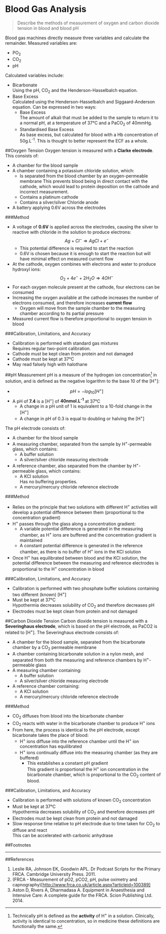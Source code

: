 # Blood Gas Analysis
> Describe the methods of measurement of oxygen and carbon dioxide tension in blood and blood pH

Blood gas machines directly measure three variables and calculate the remainder. Measured variables are:
* PO<sub>2</sub>
* CO<sub>2</sub>
* pH

Calculated variables include:
* Bicarbonate  
Using the pH, CO<sub>2</sub> and the Henderson-Hasselbalch equation.  
* Base Excess  
Calculated using the Henderson-Hasselbalch and Siggaard-Anderson equation. Can be expressed in two ways:
  * Base Excess  
  The amount of alkali that must be added to the sample to return it to a normal pH, at a temperature of 37°C and a PaCO<sub>2</sub> of 40mmHg.
  * Standardised Base Excess  
  As base excess, but calculated for blood with a Hb concentration of 50g.L<sup>-1</sup>. This is thought to better represent the ECF as a whole.

##Oxygen Tension
Oxygen tension is measured with a **Clarke electrode**. This consists of:
* A chamber for the blood sample  
* A chamber containing a potassium chloride solution, which:
  * Is separated from the blood chamber by an oxygen-permeable membrane 
  This prevents blood being in direct contact with the cathode, which would lead to protein deposition on the cathode and incorrect measurement.
  * Contains a platinum cathode
  * Contains a silver/silver Chloride anode
* A battery applying 0.6V across the electrodes

<object data="resources\clark-electrode.svg" type="image/svg+xml"></object>

###Method
* A voltage of **0.6V** is applied across the electrodes, causing the silver to reactive with chloride in the solution to produce electrons:  
$$Ag + Cl^- \Rightarrow AgCl + e^-$$
  * This potential difference is required to start the reaction
  * 0.6V is chosen because it is enough to start the reaction but will have minimal effect on measured current flow 
* At the cathode, oxygen combines with electrons and water to produce hydroxyl ions: $$O_2 + 4e^- + 2H_2O \Rightarrow 4OH^-$$
* For each oxygen molecule present at the cathode, four electrons can be consumed
* Increasing the oxygen available at the cathode increases the number of electrons consumed, and therefore increases **current flow**
  * Oxygen will move from the sample chamber to the measuring chamber according to its partial pressure
* Measured current flow is therefore proportional to oxygen tension in blood

###Calibration, Limitations, and Accuracy
* Calibration is performed with standard gas mixtures  
Requires regular two-point calibration.
* Cathode must be kept clean from protein and not damaged
* Cathode must be kept at 37°C
* May read falsely high with halothane

##pH Measurement
pH is a measure of the hydrogen ion concentration[^1] in solution, and is defined as the negative logarithm to the base 10 of the [H<sup>+</sup>]:
* $$ pH = -log_{10}[H^+]$$
* A pH of **7.4** is a [H<sup>+</sup>] of **40nmol.L<sup>-1</sup>** at 37°C
  *  A change in a pH unit of 1 is equivalent to a 10-fold change in the [H<sup>+</sup>]
  *  A change in pH of 0.3 is equal to doubling or halving the [H<sup>+</sup>]

<object data="resources\ph-electrode.svg" type="image/svg+xml"></object>

The pH electrode consists of:
* A chamber for the blood sample
* A measuring chamber, separated from the sample by H<sup>+</sup>-permeable glass, which contains:
  * A buffer solution
  * A silver/silver chloride measuring electrode
* A reference chamber, also separated from the chamber by H<sup>+</sup>-permeable glass, which contains:
  * A KCl solution  
  Has no buffering properties.
  * A mercury/mercury chloride reference electrode

###Method
* Relies on the principle that two solutions with different H<sup>+</sup> activities will develop a potential difference between them (proportional to the concentration gradient) 
* H<sup>+</sup> passes through the glass along a concentration gradient:
  * A variable potential difference is generated in the measuring chamber, as H<sup>+</sup> ions are buffered and the concentration gradient is maintained  
  * A constant potential difference is generated in the reference chamber, as there is no buffer of H<sup>+</sup> ions in the KCl solution
* Once H<sup>+</sup> has equilibrated between blood and the KCl solution, the potential difference between the measuring and reference electrodes is proportional to the H<sup>+</sup> concentration in blood


###Calibration, Limitations, and Accuracy
* Calibration is performed with two phosphate buffer solutions containing two different (known) [H<sup>+</sup>]
* Must be kept at 37°C  
    Hypothermia decreases solubility of CO<sub>2</sub> and therefore decreases pH 
* Electrodes must be kept clean from protein and not damaged

##Carbon Dioxide Tension
Carbon dioxide tension is measured with a **Severinghaus electrode**, which is based on the pH electrode, as PaCO2 is related to [H<sup>+</sup>]. The Severinghaus electrode consists of:
* A chamber for the blood sample, separated from the bicarbonate chamber by a CO<sub>2</sub> permeable membrane
* A chamber containing bicarbonate solution in a nylon mesh, and separated from both the measuring and reference chambers by H<sup>+</sup>-permeable glass
* A measuring chamber containing:
  * A buffer solution
  * A silver/silver chloride measuring electrode
* A  reference chamber containing:
  * A KCl solution
  * A mercury/mercury chloride reference electrode

<object data="resources\severinghaus.svg" type="image/svg+xml"></object>

###Method
* CO<sub>2</sub> diffuses from blood into the bicarbonate chamber
* CO<sub>2</sub> reacts with water in the bicarbonate chamber to produce H<sup>+</sup> ions
* From here, the process is identical to the pH electrode, except bicarbonate takes the place of blood:
  * H<sup>+</sup> ions diffuse into the reference chamber until the H<sup>+</sup> ion concentration has equilibrated
  * H<sup>+</sup> ions continually diffuse into the measuring chamber (as they are buffered)  
    * This establishes a constant pH gradient  
    This gradient is proportional the H<sup>+</sup> ion concentration in the bicarbonate chamber, which is proportional to the CO<sub>2</sub> content of blood.

###Calibration, Limitations, and Accuracy
* Calibration is performed with solutions of known CO<sub>2</sub> concentration
* Must be kept at 37°C  
    Hypothermia decreases solubility of CO<sub>2</sub> and therefore decreases pH 
* Electrodes must be kept clean from protein and not damaged
* Slow response time relative to pH electrode due to time taken for CO<sub>2</sub> to diffuse and react  
This can be accelerated with carbonic anhydrase


##Footnotes
[^1]: Technically pH is defined as the **activity** of H<sup>+</sup> in a solution. Clinically, activity is identical to concentration, so in medicine these definitions are functionally the same.


---
##References
1. Leslie RA, Johnson EK, Goodwin APL. Dr Podcast Scripts for the Primary FRCA. Cambridge University Press. 2011.
2. (FRCA - Measurement of pO2, pCO2, pH, pulse oximetry and capnography)[http://www.frca.co.uk/article.aspx?articleid=100389]
3. Aston D, Rivers A, Dharmadasa A. Equipment in Anaesthesia and Intensive Care: A complete guide for the FRCA. Scion Publishing Ltd. 2014.
